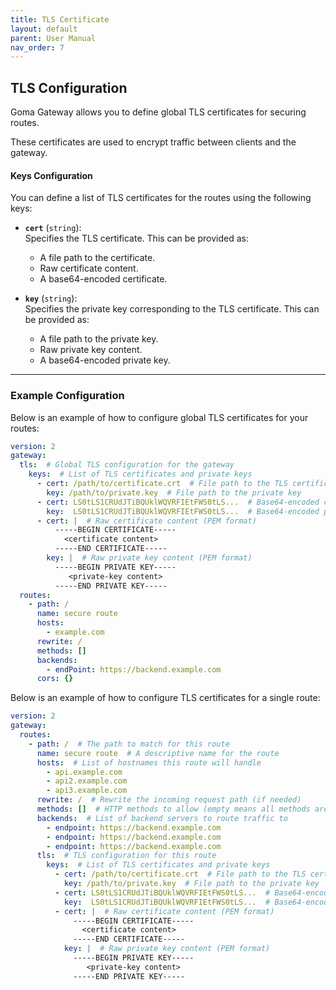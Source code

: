 ```yaml
---
title: TLS Certificate
layout: default
parent: User Manual
nav_order: 7
---
```



## TLS Configuration

Goma Gateway allows you to define global TLS certificates for securing routes.

These certificates are used to encrypt traffic between clients and the gateway.

#### Keys Configuration

You can define a list of TLS certificates for the routes using the following keys:

- **`cert`** (`string`):  
  Specifies the TLS certificate. This can be provided as:
    - A file path to the certificate.
    - Raw certificate content.
    - A base64-encoded certificate.

- **`key`** (`string`):  
  Specifies the private key corresponding to the TLS certificate. This can be provided as:
    - A file path to the private key.
    - Raw private key content.
    - A base64-encoded private key.

---

### Example Configuration

Below is an example of how to configure global TLS certificates for your routes:

```yaml
version: 2
gateway:
  tls:  # Global TLS configuration for the gateway
    keys:  # List of TLS certificates and private keys
      - cert: /path/to/certificate.crt  # File path to the TLS certificate
        key: /path/to/private.key  # File path to the private key
      - cert: LS0tLS1CRUdJTiBQUklWQVRFIEtFWS0tLS...  # Base64-encoded certificate
        key:  LS0tLS1CRUdJTiBQUklWQVRFIEtFWS0tLS...  # Base64-encoded private key
      - cert: |  # Raw certificate content (PEM format)
          -----BEGIN CERTIFICATE-----
            <certificate content>
          -----END CERTIFICATE-----
        key: |  # Raw private key content (PEM format)
          -----BEGIN PRIVATE KEY-----
             <private-key content>
          -----END PRIVATE KEY-----
  routes:
    - path: /
      name: secure route
      hosts:
        - example.com
      rewrite: /
      methods: []
      backends:
        - endPoint: https://backend.example.com
      cors: {}
```

Below is an example of how to configure TLS certificates for a single route:

```yaml
version: 2
gateway:
  routes:
    - path: /  # The path to match for this route
      name: secure route  # A descriptive name for the route
      hosts:  # List of hostnames this route will handle
        - api.example.com
        - api2.example.com
        - api3.example.com
      rewrite: /  # Rewrite the incoming request path (if needed)
      methods: []  # HTTP methods to allow (empty means all methods are allowed)
      backends:  # List of backend servers to route traffic to
        - endpoint: https://backend.example.com
        - endpoint: https://backend.example.com
        - endpoint: https://backend.example.com
      tls:  # TLS configuration for this route
        keys:  # List of TLS certificates and private keys
          - cert: /path/to/certificate.crt  # File path to the TLS certificate
            key: /path/to/private.key  # File path to the private key
          - cert: LS0tLS1CRUdJTiBQUklWQVRFIEtFWS0tLS...  # Base64-encoded certificate
            key:  LS0tLS1CRUdJTiBQUklWQVRFIEtFWS0tLS...  # Base64-encoded private key
          - cert: |  # Raw certificate content (PEM format)
              -----BEGIN CERTIFICATE-----
                <certificate content>
              -----END CERTIFICATE-----
            key: |  # Raw private key content (PEM format)
              -----BEGIN PRIVATE KEY-----
                 <private-key content>
              -----END PRIVATE KEY-----
```